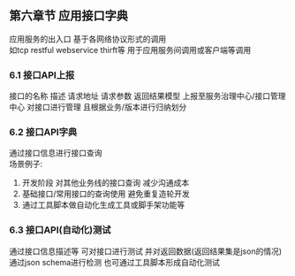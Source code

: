 ## 第六章节 应用接口字典
应用服务的出入口 基于各网络协议形式的调用   
如tcp restful webservice thirft等 用于应用服务间调用或客户端等调用  

### 6.1 接口API上报
接口的名称 描述 请求地址 请求参数 返回结果模型 上报至服务治理中心/接口管理中心 对接口进行管理 且根据业务/版本进行归纳划分

### 6.2 接口API字典
通过接口信息进行接口查询  
场景例子:  
1) 开发阶段 对其他业务线的接口查询 减少沟通成本  
2) 基础接口/常用接口的查询使用 避免重复造轮开发  
3) 通过工具脚本做自动化生成工具或脚手架功能等  

### 6.3 接口API(自动化)测试
通过接口信息描述等 可对接口进行测试 并对返回数据(返回结果集是json的情况)通过json schema进行检测 也可通过工具脚本形成自动化测试